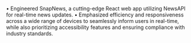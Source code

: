 • Engineered SnapNews, a cutting-edge React web app utilizing NewsAPI for real-time news updates. 
• Emphasized efficiency and responsiveness across a wide range of devices to seamlessly inform users in real-time, while also prioritizing accessibility features and ensuring compliance with industry standards.

